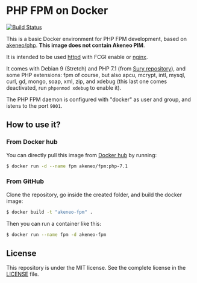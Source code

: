 # PHP FPM on Docker

[![Build Status](https://travis-ci.org/akeneo/Dockerfiles.svg?branch=php-7.1)](https://travis-ci.org/akeneo/Dockerfiles/tree/php-7.1)

This is a basic Docker environment for PHP FPM development, based on [akeneo/php](https://hub.docker.com/r/akeneo/php). **This image does not contain Akeneo PIM**.

It is intended to be used [httpd](https://hub.docker.com/_/httpd) with FCGI enable or [nginx](https://hub.docker.com/_/nginx).

It comes with Debian 9 (Stretch) and PHP 7.1 (from [Sury repository](https://deb.sury.org/)), and some PHP extensions: fpm of course, but also apcu, mcrypt, intl, mysql, curl, gd, mongo, soap, xml, zip, and xdebug (this last one comes deactivated, run `phpenmod xdebug` to enable it).

The PHP FPM daemon is configured with "docker" as user and group, and istens to the port `9001`.

## How to use it?

### From Docker hub

You can directly pull this image from [Docker hub](https://hub.docker.com/r/akeneo/apache-php/) by running:

```bash
$ docker run -d --name fpm akeneo/fpm:php-7.1
```

### From GitHub

Clone the repository, go inside the created folder, and build the docker image:

```bash
$ docker build -t "akeneo-fpm" .
```

Then you can run a container like this:

```bash
$ docker run --name fpm -d akeneo-fpm
```

## License

This repository is under the MIT license. See the complete license in the [LICENSE](https://github.com/akeneo/Dockerfiles/blob/master/LICENSE) file.
